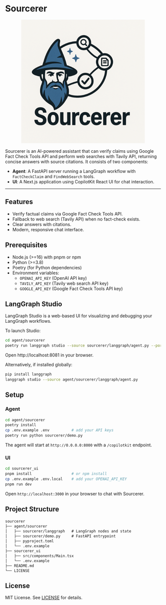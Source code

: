 # Sourcerer

<p align="center"><img src="Sourcerer.png" alt="Sourcerer Logo" width="400"/></p>

Sourcerer is an AI-powered assistant that can verify claims using Google Fact Check Tools API and perform web searches with Tavily API, returning concise answers with source citations. It consists of two components:

- **Agent**: A FastAPI server running a LangGraph workflow with `FactCheckClaim` and `FindWebSearch` tools.
- **UI**: A Next.js application using CopilotKit React UI for chat interaction.

---

## Features

- Verify factual claims via Google Fact Check Tools API.
- Fallback to web search (Tavily API) when no fact-check exists.
- Clear answers with citations.
- Modern, responsive chat interface.

## Prerequisites

- Node.js (>=16) with pnpm or npm
- Python (>=3.8)
- Poetry (for Python dependencies)
- Environment variables:
  - `OPENAI_API_KEY`  (OpenAI API key)
  - `TAVILY_API_KEY`  (Tavily web search API key)
  - `GOOGLE_API_KEY`  (Google Fact Check Tools API key)

## LangGraph Studio

LangGraph Studio is a web-based UI for visualizing and debugging your LangGraph workflows.

To launch Studio:

```bash
cd agent/sourcerer
poetry run langgraph studio --source sourcerer/langgraph/agent.py --port 8081
```

Open http://localhost:8081 in your browser.

Alternatively, if installed globally:

```bash
pip install langgraph
langgraph studio --source agent/sourcerer/langgraph/agent.py
```

## Setup

### Agent

```bash
cd agent/sourcerer
poetry install
cp .env.example .env          # add your API keys
poetry run python sourcerer/demo.py
```

The agent will start at `http://0.0.0.0:8000` with a `/copilotkit` endpoint.

### UI

```bash
cd sourcerer_ui
pnpm install                  # or npm install
cp .env.example .env.local    # add your OPENAI_API_KEY
pnpm run dev
```

Open `http://localhost:3000` in your browser to chat with Sourcerer.

## Project Structure

```
sourcerer
├── agent/sourcerer
│   ├── sourcerer/langgraph   # LangGraph nodes and state
│   ├── sourcerer/demo.py     # FastAPI entrypoint
│   ├── pyproject.toml
│   └── .env.example
├── sourcerer_ui
│   ├── src/components/Main.tsx
│   └── .env.example
├── README.md
└── LICENSE
```

## License

MIT License. See [LICENSE](LICENSE) for details.
